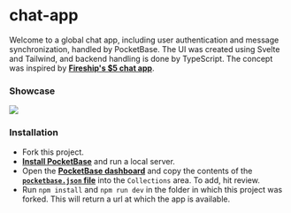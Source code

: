 # chat-app
Welcome to a global chat app, including user authentication and message synchronization, handled by PocketBase.
The UI was created using Svelte and Tailwind, and backend handling is done by TypeScript. The concept was inspired by 
**[Fireship's $5 chat app](https://www.youtube.com/watch?v=gUYBFDPZ5qk)**.

### Showcase
[![](http://img.youtube.com/vi/3cmLE6xXWS0/0.jpg)](https://youtu.be/3cmLE6xXWS0)

### Installation 

- Fork this project.
- **[Install PocketBase](https://pocketbase.io/)** and run a local server.
- Open the **[PocketBase dashboard](http://127.0.0.1:8090/_/#/settings/import-collections)**
  and copy the contents of the **[`pocketbase.json` file](https://github.com/Efnilite/chat-app/blob/main/pocketbase.json)**
  into the `Collections` area. To add, hit review.
- Run `npm install` and `npm run dev` in the folder in which this project was forked. 
  This will return a url at which the app is available.
